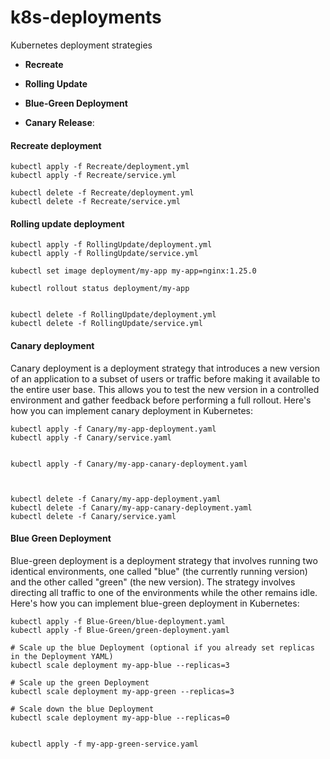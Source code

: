 # k8s-deployments
Kubernetes deployment strategies

- **Recreate**

- **Rolling Update**

- **Blue-Green Deployment**

- **Canary Release**:


#### Recreate deployment

```
kubectl apply -f Recreate/deployment.yml
kubectl apply -f Recreate/service.yml

kubectl delete -f Recreate/deployment.yml
kubectl delete -f Recreate/service.yml

```

#### Rolling update deployment

```
kubectl apply -f RollingUpdate/deployment.yml
kubectl apply -f RollingUpdate/service.yml

kubectl set image deployment/my-app my-app=nginx:1.25.0

kubectl rollout status deployment/my-app


kubectl delete -f RollingUpdate/deployment.yml
kubectl delete -f RollingUpdate/service.yml

```


#### Canary deployment

Canary deployment is a deployment strategy that introduces a new version of an application to a subset of users or traffic before making it available to the entire user base. This allows you to test the new version in a controlled environment and gather feedback before performing a full rollout. Here's how you can implement canary deployment in Kubernetes:

```
kubectl apply -f Canary/my-app-deployment.yaml
kubectl apply -f Canary/service.yaml


kubectl apply -f Canary/my-app-canary-deployment.yaml



kubectl delete -f Canary/my-app-deployment.yaml
kubectl delete -f Canary/my-app-canary-deployment.yaml
kubectl delete -f Canary/service.yaml

```

#### Blue Green Deployment

Blue-green deployment is a deployment strategy that involves running two identical environments, one called "blue" (the currently running version) and the other called "green" (the new version). The strategy involves directing all traffic to one of the environments while the other remains idle. Here's how you can implement blue-green deployment in Kubernetes:

```
kubectl apply -f Blue-Green/blue-deployment.yaml
kubectl apply -f Blue-Green/green-deployment.yaml

# Scale up the blue Deployment (optional if you already set replicas in the Deployment YAML)
kubectl scale deployment my-app-blue --replicas=3

# Scale up the green Deployment
kubectl scale deployment my-app-green --replicas=3

# Scale down the blue Deployment
kubectl scale deployment my-app-blue --replicas=0


kubectl apply -f my-app-green-service.yaml



```

